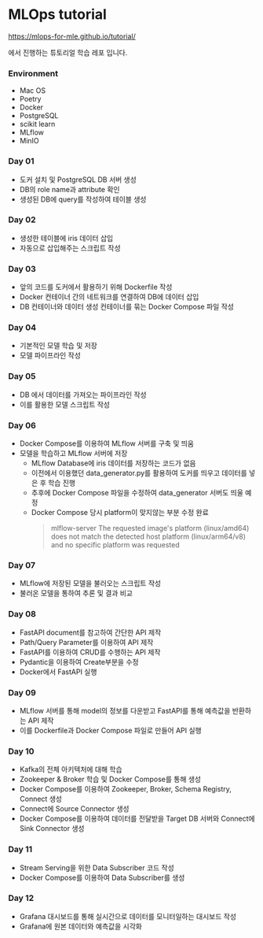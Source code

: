 # MLOps tutorial

https://mlops-for-mle.github.io/tutorial/

에서 진행하는 튜토리얼 학습 레포 입니다.

### Environment

- Mac OS
- Poetry
- Docker
- PostgreSQL
- scikit learn
- MLflow
- MinIO

### Day 01

- 도커 설치 및 PostgreSQL DB 서버 생성
- DB의 role name과 attribute 확인
- 생성된 DB에 query를 작성하여 테이블 생성

### Day 02

- 생성한 테이블에 iris 데이터 삽입
- 자동으로 삽입해주는 스크립트 작성

### Day 03

- 앞의 코드를 도커에서 활용하기 위해 Dockerfile 작성
- Docker 컨테이너 간의 네트워크를 연결하여 DB에 데이터 삽입
- DB 컨테이너와 데이터 생성 컨테이너를 묶는 Docker Compose 파일 작성

### Day 04

- 기본적인 모델 학습 및 저장
- 모델 파이프라인 작성

### Day 05

- DB 에서 데이터를 가져오는 파이프라인 작성
- 이를 활용한 모델 스크립트 작성

### Day 06

- Docker Compose를 이용하여 MLflow 서버를 구축 및 띄움
- 모델을 학습하고 MLflow 서버에 저장
  - MLflow Database에 iris 데이터를 저장하는 코드가 없음
  - 이전에서 이용했던 data_generator.py를 활용하여 도커를 띄우고 데이터를 넣은 후 학습 진행
  - 추후에 Docker Compose 파일을 수정하여 data_generator 서버도 띄울 예정
  - Docker Compose 당시 platform이 맞지않는 부분 수정 완료
    > mlflow-server The requested image's platform (linux/amd64) does not match the detected host platform (linux/arm64/v8) and no specific platform was requested
    >

### Day 07

- MLflow에 저장된 모델을 불러오는 스크립트 작성
- 불러온 모델을 통하여 추론 및 결과 비교

### Day 08

- FastAPI document를 참고하여 간단한 API 제작
- Path/Query Parameter를 이용하여 API 제작
- FastAPI를 이용하여 CRUD를 수행하는 API 제작
- Pydantic을 이용하여 Create부분을 수정
- Docker에서 FastAPI 실행

### Day 09

- MLflow 서버를 통해 model의 정보를 다운받고 FastAPI를 통해 예측값을 반환하는 API 제작
- 이를 Dockerfile과 Docker Compose 파일로 만들어 API 실행

### Day 10

- Kafka의 전체 아키텍처에 대해 학습
- Zookeeper & Broker 학습 및 Docker Compose를 통해 생성
- Docker Compose를 이용하여 Zookeeper, Broker, Schema Registry, Connect 생성
- Connect에 Source Connector 생성
- Docker Compose를 이용하여 데이터를 전달받을 Target DB 서버와 Connect에 Sink Connector 생성

### Day 11

- Stream Serving을 위한 Data Subscriber 코드 작성
- Docker Compose를 이용하여 Data Subscriber를 생성

### Day 12

- Grafana 대시보드를 통해 실시간으로 데이터를 모니터일하는 대시보드 작성
- Grafana에 원본 데이터와 예측값을 시각화